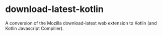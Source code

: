 # download-latest-kotlin
A conversion of the Mozilla download-latest web extension to Kotlin (and Kotlin Javascript Compilier). 
